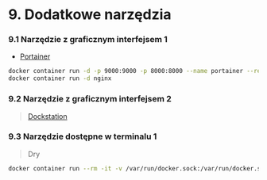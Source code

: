 # 9. Dodatkowe narzędzia

### 9.1 Narzędzie z graficznym interfejsem 1

* [Portainer](https://www.portainer.io/)

```bash
docker container run -d -p 9000:9000 -p 8000:8000 --name portainer --restart always -v /var/run/docker.sock:/var/run/docker.sock -v P:\Docker\Portainer:/data portainer/portainer
docker container run -d nginx
```
### 9.2 Narzędzie z graficznym interfejsem 2

> [Dockstation](https://dockstation.io/)

### 9.3 Narzędzie dostępne w terminalu 1

> Dry

```bash
docker container run --rm -it -v /var/run/docker.sock:/var/run/docker.sock moncho/dry
```